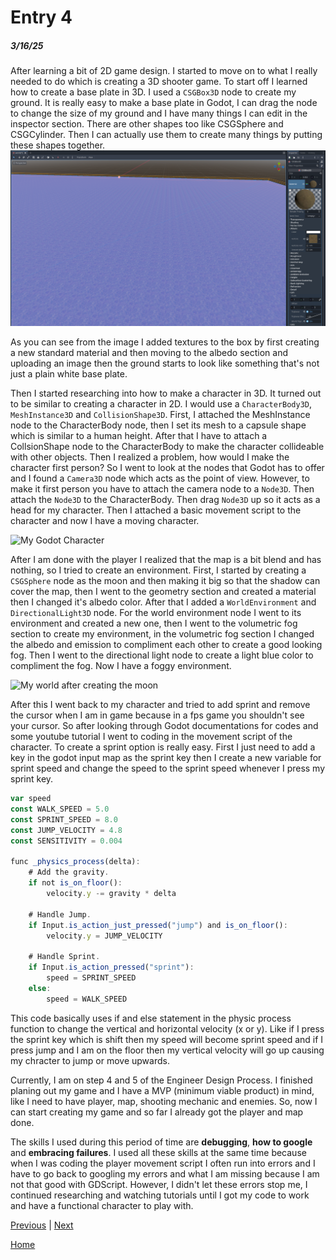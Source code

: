 # Entry 4
##### 3/16/25

After learning a bit of 2D game design. I started to move on to what I really needed to do which is creating a 3D shooter game. To start off I learned how to create a base plate in 3D. I used a `CSGBox3D` node to create my ground. It is really easy to make a base plate in Godot, I can drag the node to change the size of my ground and I have many things I can edit in the inspector section. There are other shapes too like CSGSphere and CSGCylinder. Then I can actually use them to create many things by putting these shapes together.
![CSGBox3D example](../tool/csgbox3d.png)

As you can see from the image I added textures to the box by first creating a new standard material and then moving to the albedo section and uploading an image then the ground starts to look like something that's not just a plain white base plate.

Then I started researching into how to make a character in 3D. It turned out to be similar to creating a character in 2D. I would use a `CharacterBody3D`, `MeshInstance3D` and `CollisionShape3D`. First, I attached the MeshInstance node to the CharacterBody node, then I set its mesh to a capsule shape which is similar to a human height. After that I have to attach a CollsionShape node to the CharacterBody to make the character collideable with other objects. Then I realized a problem, how would I make the character first person? So I went to look at the nodes that Godot has to offer and I found a `Camera3D` node which acts as the point of view. However, to make it first person you have to attach the camera node to a `Node3D`. Then attach the `Node3D` to the CharacterBody. Then drag `Node3D` up so it acts as a head for my character. Then I attached a basic movement script to the character and now I have a moving character.

![My Godot Character](godot-character3D.png)

After I am done with the player I realized that the map is a bit blend and has nothing, so I tried to create an environment. First, I started by creating a `CSGSphere` node as the moon and then making it big so that the shadow can cover the map, then I went to the geometry section and created a material then I changed it's albedo color. After that I added a `WorldEnvironment` and `DirectionalLight3D` node. For the world environment node I went to its environment and created a new one, then I went to the volumetric fog section to create my environment, in the volumetric fog section I changed the albedo and emission to compliment each other to create a good looking fog. Then I went to the directional light node to create a light blue color to compliment the fog. Now I have a foggy environment.

![My world after creating the moon](world-environment.png)

After this I went back to my character and tried to add sprint and remove the cursor when I am in game because in a fps game you shouldn't see your cursor. So after looking through Godot documentations for codes and some youtube tutorial I went to coding in the movement script of the character. To create a sprint option is really easy. First I just need to add a key in the godot input map as the sprint key then I create a new variable for sprint speed and change the speed to the sprint speed whenever I press my sprint key.

```js
var speed
const WALK_SPEED = 5.0
const SPRINT_SPEED = 8.0
const JUMP_VELOCITY = 4.8
const SENSITIVITY = 0.004

func _physics_process(delta):
	# Add the gravity.
	if not is_on_floor():
		velocity.y -= gravity * delta

	# Handle Jump.
	if Input.is_action_just_pressed("jump") and is_on_floor():
		velocity.y = JUMP_VELOCITY

	# Handle Sprint.
	if Input.is_action_pressed("sprint"):
		speed = SPRINT_SPEED
	else:
		speed = WALK_SPEED
```
This code basically uses if and else statement in the physic process function to change the vertical and horizontal velocity (x or y). Like if I press the sprint key which is shift then my speed will become sprint speed and if I press jump and I am on the floor then my vertical velocity will go up causing my chracter to jump or move upwards.


Currently, I am on step 4 and 5 of the Engineer Design Process. I finished planing out my game and I have a MVP (minimum viable product) in mind, like I need to have player, map, shooting mechanic and enemies. So, now I can start creating my game and so far I already got the player and map done.


The skills I used during this period of time are **debugging**, **how to google** and **embracing failures**. I used all these skills at the same time because when I was coding the player movement script I often run into errors and I have to go back to googling my errors and what I am missing because I am not that good with GDScript. However, I didn't let these errors stop me, I continued researching and watching tutorials until I got my code to work and have a functional character to play with.


[Previous](entry03.md) | [Next](entry05.md)

[Home](../README.md)